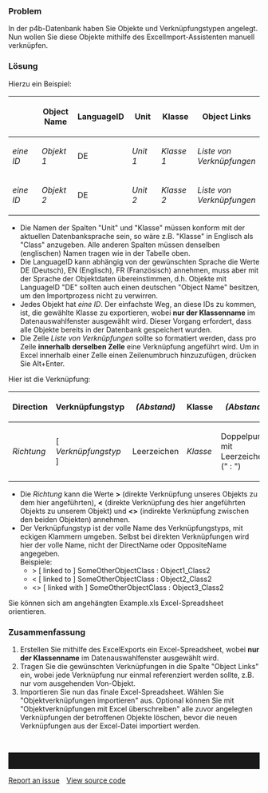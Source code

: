 

### Problem

In der p4b-Datenbank haben Sie Objekte und Verknüpfungstypen angelegt.
Nun wollen Sie diese Objekte mithilfe des ExcelImport-Assistenten
manuell verknüpfen.

### Lösung

Hierzu ein Beispiel:

<table style="width:100%;">
<colgroup>
<col style="width: 16%" />
<col style="width: 16%" />
<col style="width: 16%" />
<col style="width: 16%" />
<col style="width: 16%" />
<col style="width: 16%" />
</colgroup>
<thead>
<tr class="header">
<th><p> </p></th>
<th><p>Object Name</p></th>
<th><p>LanguageID</p></th>
<th><p>Unit</p></th>
<th><p>Klasse</p></th>
<th><p>Object Links</p></th>
</tr>
</thead>
<tbody>
<tr class="odd">
<td><p><em>eine ID</em></p></td>
<td><p><em>Objekt 1</em></p></td>
<td><p>DE</p></td>
<td><p><em>Unit 1</em></p></td>
<td><p><em>Klasse 1</em></p></td>
<td><p><em>Liste von Verknüpfungen</em></p></td>
</tr>
<tr class="even">
<td><p><em>eine ID</em></p></td>
<td><p><em>Objekt 2</em></p></td>
<td><p>DE</p></td>
<td><p><em>Unit 2</em></p></td>
<td><p><em>Klasse 2</em></p></td>
<td><p><em>Liste von Verknüpfungen</em></p></td>
</tr>
</tbody>
</table>

-   Die Namen der Spalten "Unit" und "Klasse" müssen konform mit der
    aktuellen <span class="underline">Datenbank</span>sprache sein, so
    wäre z.B. "Klasse" in Englisch als "Class" anzugeben. Alle anderen
    Spalten müssen denselben (englischen) Namen tragen wie in der
    Tabelle oben.
-   Die LanguageID kann abhängig von der gewünschten Sprache die Werte
    DE (Deutsch), EN (Englisch), FR (Französisch) annehmen, muss aber
    mit der Sprache der Objektdaten übereinstimmen, d.h. Objekte mit
    LanguageID "DE" sollten auch einen deutschen "Object Name" besitzen,
    um den Importprozess nicht zu verwirren.
-   Jedes Objekt hat *eine ID*. Der einfachste Weg, an diese IDs zu
    kommen, ist, die gewählte Klasse zu exportieren, wobei **nur der
    Klassenname** im <span class="underline">Datenauswahlfenster</span>
    ausgewählt wird. Dieser Vorgang erfordert, dass alle Objekte bereits
    in der Datenbank gespeichert wurden.
-   Die Zelle *Liste von Verknüpfungen* sollte so formatiert werden,
    dass pro Zeile **innerhalb derselben Zelle** eine Verknüpfung
    angeführt wird. Um in Excel innerhalb einer Zelle einen
    Zeilenumbruch hinzuzufügen, drücken Sie Alt+Enter.

Hier ist die Verknüpfung:

<table style="width:100%;">
<colgroup>
<col style="width: 16%" />
<col style="width: 16%" />
<col style="width: 16%" />
<col style="width: 16%" />
<col style="width: 16%" />
<col style="width: 16%" />
</colgroup>
<thead>
<tr class="header">
<th><p>Direction</p></th>
<th><p>Verknüpfungstyp</p></th>
<th><p><em>(Abstand)</em></p></th>
<th><p>Klasse</p></th>
<th><p><em>(Abstand)</em></p></th>
<th><p>Objekt</p></th>
</tr>
</thead>
<tbody>
<tr class="odd">
<td><p><em>Richtung</em></p></td>
<td><p>[ <em>Verknüpfungstyp</em> ]</p></td>
<td><p>Leerzeichen</p></td>
<td><p><em>Klasse</em></p></td>
<td><p>Doppelpunkt mit Leerzeichen (&quot; : &quot;)</p></td>
<td><p><em>Objekt</em></p></td>
</tr>
</tbody>
</table>

-   Die *Richtung* kann die Werte **&gt;** (direkte Verknüpfung unseres
    Objekts zu dem hier angeführten), **&lt;** (direkte Verknüpfung des
    hier angeführten Objekts zu unserem Objekt) und **&lt;&gt;**
    (indirekte Verknüpfung zwischen den beiden Objekten) annehmen.
-   Der Verknüpfungstyp ist der volle Name des Verknüpfungstyps, mit
    eckigen Klammern umgeben. Selbst bei direkten Verknüpfungen wird
    hier der volle Name, nicht der DirectName oder OppositeName
    angegeben.  
    Beispiele:
    -   &gt; \[ linked to \] SomeOtherObjectClass : Object1\_Class2
    -   &lt; \[ linked to \] SomeOtherObjectClass : Object2\_Class2
    -   &lt;&gt; \[ linked with \] SomeOtherObjectClass :
        Object3\_Class2

Sie können sich am angehängten Example.xls Excel-Spreadsheet
orientieren.

### Zusammenfassung

1.  Erstellen Sie mithilfe des ExcelExports ein Excel-Spreadsheet,
    wobei **nur der Klassenname** im <span
    class="underline">Datenauswahlfenster</span> ausgewählt wird.
2.  Tragen Sie die gewünschten Verknüpfungen in die Spalte "Object
    Links" ein, wobei jede Verknüpfung nur einmal referenziert werden
    sollte, z.B. nur vom ausgehenden Von-Objekt.
3.  Importieren Sie nun das finale Excel-Spreadsheet. Wählen Sie
    "Objektverknüpfungen importieren" aus. Optional können Sie mit
    "Objektverknüpfungen mit Excel überschreiben" alle zuvor angelegten
    Verknüpfungen der betroffenen Objekte löschen, bevor die neuen
    Verknüpfungen aus der Excel-Datei importiert werden.

 

<hr style="padding-top:2rem" />
<a href="https://github.com/process4/docs/issues" target="_blank" class="bgw btn btn-primary btn-lg shadow-sm">Report an issue</a>
<a href="https://github.com/process4/docs" target="_blank" class="bgw btn btn-primary btn-lg shadow-sm" style="margin-left:10px;">View source code</a>